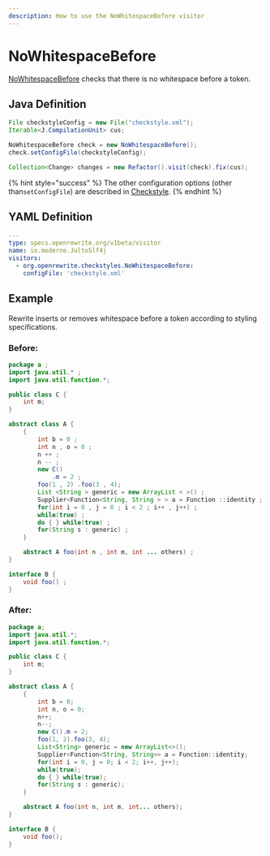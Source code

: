 ```yaml
---
description: How to use the NoWhitespaceBefore visitor
---
```


# NoWhitespaceBefore

[NoWhitespaceBefore](https://checkstyle.sourceforge.io/config_whitespace.html#NoWhitespaceBefore) checks that there is no whitespace before a token.

## Java Definition

```java
File checkstyleConfig = new File("checkstyle.xml");
Iterable<J.CompilationUnit> cus;

NoWhitespaceBefore check = new NoWhitespaceBefore();
check.setConfigFile(checkstyleConfig);

Collection<Change> changes = new Refactor().visit(check).fix(cus);
```

{% hint style="success" %}
The other configuration options \(other than`setConfigFile`\) are described in [Checkstyle](./#configuration-options).
{% endhint %}

## YAML Definition

```yaml
---
type: specs.openrewrite.org/v1beta/visitor
name: io.moderne.JultoSlf4j
visitors:
  - org.openrewrite.checkstyles.NoWhitespaceBefore:
    configFile: 'checkstyle.xml'
```

## Example

Rewrite inserts or removes whitespace before a token according to styling specifications.

### Before:

```java
package a ;
import java.util.* ;
import java.util.function.*;

public class C {
    int m;
}

abstract class A {
    {
        int b = 0 ;
        int n , o = 0 ;
        n ++ ;
        n -- ;
        new C() 
            .m = 2 ;
        foo(1 , 2) .foo(3 , 4);
        List <String > generic = new ArrayList < >() ;
        Supplier<Function<String, String > > a = Function ::identity ;
        for(int i = 0 , j = 0 ; i < 2 ; i++ , j++) ;
        while(true) ;
        do { } while(true) ;
        for(String s : generic) ;
    }

    abstract A foo(int n , int m, int ... others) ;
}

interface B {
    void foo() ;
}
```

### After:

```java
package a;
import java.util.*;
import java.util.function.*;

public class C {
    int m;
}

abstract class A {
    {
        int b = 0;
        int n, o = 0;
        n++;
        n--;
        new C().m = 2;
        foo(1, 2).foo(3, 4);
        List<String> generic = new ArrayList<>();
        Supplier<Function<String, String>> a = Function::identity;
        for(int i = 0, j = 0; i < 2; i++, j++);
        while(true);
        do { } while(true);
        for(String s : generic);
    }

    abstract A foo(int n, int m, int... others);
}

interface B {
    void foo();
}
```

